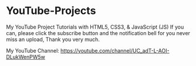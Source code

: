 # YouTube-Projects
My YouTube Project Tutorials with HTML5, CSS3, &amp; JavaScript (JS)
If you can, please click the subscribe button and the notification bell for you never miss an upload, Thank you very much.

My YouTube Channel: https://youtube.com/channel/UC_adT-L-AOI-DLukWenPW5w
